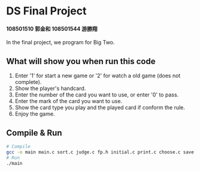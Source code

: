 # DS Final Project
#### 108501510 郭金和 108501544 游勝翔
In the final project, we program for Big Two. 
## What will show you when run this code
1. Enter '1' for start a new game or '2' for watch a old game (does not complete).
2. Show the player's handcard.
3. Enter the number of the card you want to use, or enter '0' to pass.
4. Enter the mark of the card you want to use.
4. Show the card type you play and the played card if conform the rule.
5. Enjoy the game.
## Compile & Run
```sh
# Compile
gcc -o main main.c sort.c judge.c fp.h initial.c print.c choose.c save.c
# Run
./main
```
